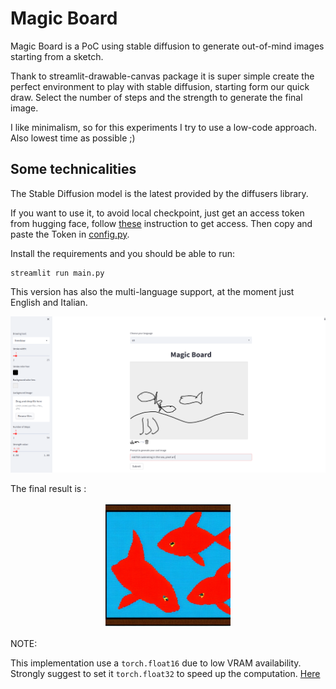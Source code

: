 # Magic Board
Magic Board is a PoC using stable diffusion to generate out-of-mind images starting from a sketch.

Thank to streamlit-drawable-canvas package it is super simple create the perfect environment to play with stable diffusion, starting form our quick draw.
Select the number of steps and the strength to generate the final image.

I like minimalism, so for this experiments I try to use a low-code approach. Also lowest time as possible ;)

## Some technicalities

The Stable Diffusion model is the latest provided by the diffusers library.

If you want to use it, to avoid local checkpoint, just get an access token from hugging face, follow [these](https://huggingface.co/CompVis/stable-diffusion-v1-4) instruction to get access.
Then copy and paste the Token in [config.py](./config.py).

Install the requirements and you should be able to run:
```
streamlit run main.py
```

This version has also the multi-language support, at the moment just English and Italian.

![Screen dashboard](./magic.png)


The final result is :
<p style="text-align:center;"><img src="./result.png" width="200"/></p>


NOTE:

This implementation use a `torch.float16` due to low VRAM availability. Strongly suggest to set it `torch.float32` to speed up the computation. [Here](./utils.py)
